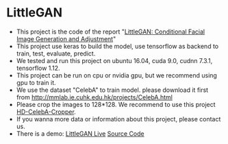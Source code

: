 # LittleGAN
- This project is the code of the report "[LittleGAN: Conditional Facial Image Generation and Adjustment](https://github.com/ixarea/littlegan-report)"
- This project use keras to build the model, use tensorflow as backend to train, test, evaluate, predict.
- We tested and run this project on ubuntu 16.04, cuda 9.0, cudnn 7.3.1, tensorflow 1.12.
- This project can be run on cpu or nvidia gpu, but we recommend using gpu to train it.
- We use the dataset "CelebA" to train model. please download it first from http://mmlab.ie.cuhk.edu.hk/projects/CelebA.html
- Please crop the images to 128*128. We recommend to use this project [HD-CelebA-Cropper](https://github.com/LynnHo/HD-CelebA-Cropper).
- If you wanna more data or information about this project, please contact us.
- There is a demo: [LittleGAN Live](https://live.ixarea.com) [Source Code](https://github.com/ixarea.com/littlegan-live)
